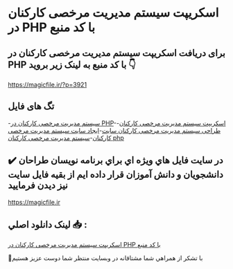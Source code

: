 # اسکریپت سیستم مدیریت مرخصی کارکنان در PHP با کد منبع

## برای دریافت اسکریپت سیستم مدیریت مرخصی کارکنان در PHP با کد منبع به لینک زیر بروید 👇

https://magicfile.ir/?p=3921

## تگ های فایل

-[سیستم مدیریت مرخصی کارکنان در PHP](https://magicfile.ir/product/%d8%a7%d8%b3%da%a9%d8%b1%db%8c%d9%be%d8%aa%d8%b3%db%8c%d8%b3%d8%aa%d9%85-%d9%85%d8%af%db%8c%d8%b1%db%8c%d8%aa-%d9%85%d8%b1%d8%ae%d8%b5%db%8c-%da%a9%d8%a7%d8%b1%da%a9%d9%86%d8%a7%d9%86-%d8%af%d8%b1-php/)-[اسکریپت سیستم مدیریت مرخصی کارکنان](https://magicfile.ir/product/%d8%a7%d8%b3%da%a9%d8%b1%db%8c%d9%be%d8%aa%d8%b3%db%8c%d8%b3%d8%aa%d9%85-%d9%85%d8%af%db%8c%d8%b1%db%8c%d8%aa-%d9%85%d8%b1%d8%ae%d8%b5%db%8c-%da%a9%d8%a7%d8%b1%da%a9%d9%86%d8%a7%d9%86-%d8%af%d8%b1-php/)-[طراحی سیستم مدیریت مرخصی کارکنان سایت](https://magicfile.ir/product/%d8%a7%d8%b3%da%a9%d8%b1%db%8c%d9%be%d8%aa%d8%b3%db%8c%d8%b3%d8%aa%d9%85-%d9%85%d8%af%db%8c%d8%b1%db%8c%d8%aa-%d9%85%d8%b1%d8%ae%d8%b5%db%8c-%da%a9%d8%a7%d8%b1%da%a9%d9%86%d8%a7%d9%86-%d8%af%d8%b1-php/)-[ایجاد سایت سیستم مدیریت مرخصی کارکنان](https://magicfile.ir/product/%d8%a7%d8%b3%da%a9%d8%b1%db%8c%d9%be%d8%aa%d8%b3%db%8c%d8%b3%d8%aa%d9%85-%d9%85%d8%af%db%8c%d8%b1%db%8c%d8%aa-%d9%85%d8%b1%d8%ae%d8%b5%db%8c-%da%a9%d8%a7%d8%b1%da%a9%d9%86%d8%a7%d9%86-%d8%af%d8%b1-php/)-[سیستم مدیریت مرخصی کارکنان php](https://magicfile.ir/product/%d8%a7%d8%b3%da%a9%d8%b1%db%8c%d9%be%d8%aa%d8%b3%db%8c%d8%b3%d8%aa%d9%85-%d9%85%d8%af%db%8c%d8%b1%db%8c%d8%aa-%d9%85%d8%b1%d8%ae%d8%b5%db%8c-%da%a9%d8%a7%d8%b1%da%a9%d9%86%d8%a7%d9%86-%d8%af%d8%b1-php/)

## ✔️ در سايت فايل هاي ويژه اي براي برنامه نويسان طراحان دانشجويان و دانش آموزان قرار داده ايم از بقيه فايل سايت نيز ديدن فرماييد

https://magicfile.ir


## لينک دانلود اصلي 📥 :

[اسکریپت سیستم مدیریت مرخصی کارکنان در PHP با کد منبع](https://magicfile.ir/product/%d8%a7%d8%b3%da%a9%d8%b1%db%8c%d9%be%d8%aa%d8%b3%db%8c%d8%b3%d8%aa%d9%85-%d9%85%d8%af%db%8c%d8%b1%db%8c%d8%aa-%d9%85%d8%b1%d8%ae%d8%b5%db%8c-%da%a9%d8%a7%d8%b1%da%a9%d9%86%d8%a7%d9%86-%d8%af%d8%b1-php/) 


🙏با تشکر از همراهي شما مشتاقانه در وبسایت منتظر شما دوست عزیز هستیم

